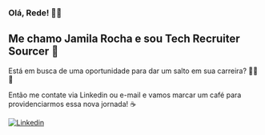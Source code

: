 ### Olá, Rede! 🐦‍🔥

## Me chamo Jamila Rocha e sou Tech Recruiter Sourcer 👋

Está em busca de uma oportunidade para dar um salto em sua carreira? 🚀🚀🚀

Então me contate via Linkedin ou e-mail e vamos marcar um café para providenciarmos essa nova jornada! ☕

[![Linkedin](https://img.shields.io/badge/LinkedIn-0077B5?style=for-the-badge&logo=linkedin&logoColor=white
)](https://www.linkedin.com/in/jamila-rocha/)
<!--
**jamila-rocha/jamila-rocha** is a ✨ _special_ ✨ repository because its `README.md` (this file) appears on your GitHub profile.

Here are some ideas to get you started:

- 🔭 I’m currently working on ...
- 🌱 I’m currently learning ...
- 👯 I’m looking to collaborate on ...
- 🤔 I’m looking for help with ...
- 💬 Ask me about ...
- 📫 How to reach me: ...
- 😄 Pronouns: ...
- ⚡ Fun fact: ...
-->
